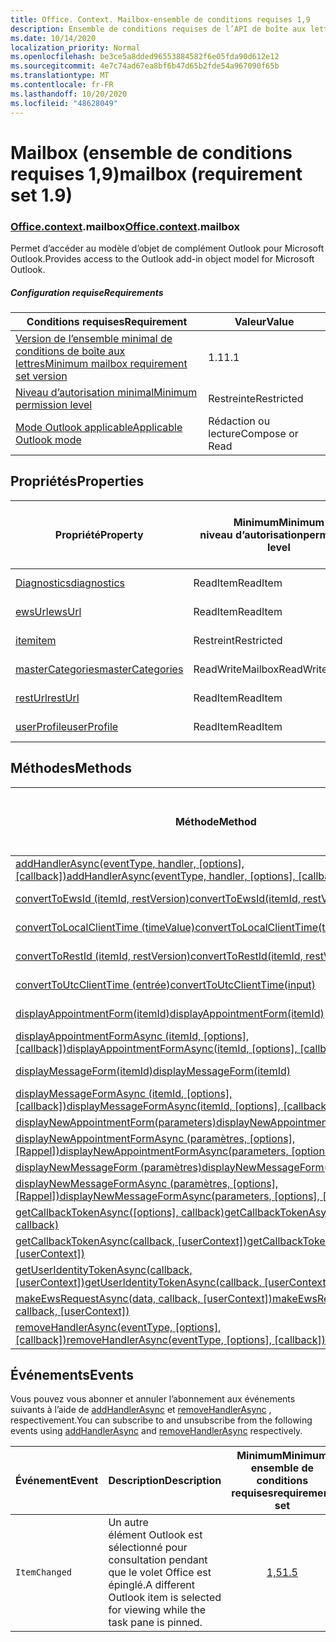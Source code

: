```yaml
---
title: Office. Context. Mailbox-ensemble de conditions requises 1,9
description: Ensemble de conditions requises de l’API de boîte aux lettres Outlook 1,9 du modèle objet boîte aux lettres.
ms.date: 10/14/2020
localization_priority: Normal
ms.openlocfilehash: be3ce5a8dded96553884582f6e05fda90d612e12
ms.sourcegitcommit: 4e7c74ad67ea8bf6b47d65b2fde54a967090f65b
ms.translationtype: MT
ms.contentlocale: fr-FR
ms.lasthandoff: 10/20/2020
ms.locfileid: "48628049"
---
```

# <a name="mailbox-requirement-set-19"></a><span data-ttu-id="646e8-103">Mailbox (ensemble de conditions requises 1,9)</span><span class="sxs-lookup"><span data-stu-id="646e8-103">mailbox (requirement set 1.9)</span></span>

### <a name="officecontextmailbox"></a><span data-ttu-id="646e8-104">[Office](office.md)[.context](office.context.md).mailbox</span><span class="sxs-lookup"><span data-stu-id="646e8-104">[Office](office.md)[.context](office.context.md).mailbox</span></span>

<span data-ttu-id="646e8-105">Permet d’accéder au modèle d’objet de complément Outlook pour Microsoft Outlook.</span><span class="sxs-lookup"><span data-stu-id="646e8-105">Provides access to the Outlook add-in object model for Microsoft Outlook.</span></span>

##### <a name="requirements"></a><span data-ttu-id="646e8-106">Configuration requise</span><span class="sxs-lookup"><span data-stu-id="646e8-106">Requirements</span></span>

|<span data-ttu-id="646e8-107">Conditions requises</span><span class="sxs-lookup"><span data-stu-id="646e8-107">Requirement</span></span>| <span data-ttu-id="646e8-108">Valeur</span><span class="sxs-lookup"><span data-stu-id="646e8-108">Value</span></span>|
|---|---|
|[<span data-ttu-id="646e8-109">Version de l’ensemble minimal de conditions de boîte aux lettres</span><span class="sxs-lookup"><span data-stu-id="646e8-109">Minimum mailbox requirement set version</span></span>](../../requirement-sets/outlook-api-requirement-sets.md)| <span data-ttu-id="646e8-110">1.1</span><span class="sxs-lookup"><span data-stu-id="646e8-110">1.1</span></span>|
|[<span data-ttu-id="646e8-111">Niveau d’autorisation minimal</span><span class="sxs-lookup"><span data-stu-id="646e8-111">Minimum permission level</span></span>](../../../outlook/understanding-outlook-add-in-permissions.md)| <span data-ttu-id="646e8-112">Restreinte</span><span class="sxs-lookup"><span data-stu-id="646e8-112">Restricted</span></span>|
|[<span data-ttu-id="646e8-113">Mode Outlook applicable</span><span class="sxs-lookup"><span data-stu-id="646e8-113">Applicable Outlook mode</span></span>](../../../outlook/outlook-add-ins-overview.md#extension-points)| <span data-ttu-id="646e8-114">Rédaction ou lecture</span><span class="sxs-lookup"><span data-stu-id="646e8-114">Compose or Read</span></span>|

## <a name="properties"></a><span data-ttu-id="646e8-115">Propriétés</span><span class="sxs-lookup"><span data-stu-id="646e8-115">Properties</span></span>

| <span data-ttu-id="646e8-116">Propriété</span><span class="sxs-lookup"><span data-stu-id="646e8-116">Property</span></span> | <span data-ttu-id="646e8-117">Minimum</span><span class="sxs-lookup"><span data-stu-id="646e8-117">Minimum</span></span><br><span data-ttu-id="646e8-118">niveau d’autorisation</span><span class="sxs-lookup"><span data-stu-id="646e8-118">permission level</span></span> | <span data-ttu-id="646e8-119">Modes</span><span class="sxs-lookup"><span data-stu-id="646e8-119">Modes</span></span> | <span data-ttu-id="646e8-120">Type de retour</span><span class="sxs-lookup"><span data-stu-id="646e8-120">Return type</span></span> | <span data-ttu-id="646e8-121">Minimum</span><span class="sxs-lookup"><span data-stu-id="646e8-121">Minimum</span></span><br><span data-ttu-id="646e8-122">ensemble de conditions requises</span><span class="sxs-lookup"><span data-stu-id="646e8-122">requirement set</span></span> |
|---|---|---|---|:---:|
| [<span data-ttu-id="646e8-123">Diagnostics</span><span class="sxs-lookup"><span data-stu-id="646e8-123">diagnostics</span></span>](/javascript/api/outlook/office.mailbox?view=outlook-js-1.9&preserve-view=true#diagnostics) | <span data-ttu-id="646e8-124">ReadItem</span><span class="sxs-lookup"><span data-stu-id="646e8-124">ReadItem</span></span> | <span data-ttu-id="646e8-125">Composition</span><span class="sxs-lookup"><span data-stu-id="646e8-125">Compose</span></span><br><span data-ttu-id="646e8-126">Lecture</span><span class="sxs-lookup"><span data-stu-id="646e8-126">Read</span></span> | [<span data-ttu-id="646e8-127">Diagnostics</span><span class="sxs-lookup"><span data-stu-id="646e8-127">Diagnostics</span></span>](/javascript/api/outlook/office.diagnostics?view=outlook-js-1.9&preserve-view=true) | [<span data-ttu-id="646e8-128">1.1</span><span class="sxs-lookup"><span data-stu-id="646e8-128">1.1</span></span>](../requirement-set-1.1/outlook-requirement-set-1.1.md) |
| [<span data-ttu-id="646e8-129">ewsUrl</span><span class="sxs-lookup"><span data-stu-id="646e8-129">ewsUrl</span></span>](/javascript/api/outlook/office.mailbox?view=outlook-js-1.9&preserve-view=true#ewsurl) | <span data-ttu-id="646e8-130">ReadItem</span><span class="sxs-lookup"><span data-stu-id="646e8-130">ReadItem</span></span> | <span data-ttu-id="646e8-131">Composition</span><span class="sxs-lookup"><span data-stu-id="646e8-131">Compose</span></span><br><span data-ttu-id="646e8-132">Lecture</span><span class="sxs-lookup"><span data-stu-id="646e8-132">Read</span></span> | <span data-ttu-id="646e8-133">String</span><span class="sxs-lookup"><span data-stu-id="646e8-133">String</span></span> | [<span data-ttu-id="646e8-134">1.1</span><span class="sxs-lookup"><span data-stu-id="646e8-134">1.1</span></span>](../requirement-set-1.1/outlook-requirement-set-1.1.md) |
| [<span data-ttu-id="646e8-135">item</span><span class="sxs-lookup"><span data-stu-id="646e8-135">item</span></span>](office.context.mailbox.item.md) | <span data-ttu-id="646e8-136">Restreint</span><span class="sxs-lookup"><span data-stu-id="646e8-136">Restricted</span></span> | <span data-ttu-id="646e8-137">Composition</span><span class="sxs-lookup"><span data-stu-id="646e8-137">Compose</span></span><br><span data-ttu-id="646e8-138">Lecture</span><span class="sxs-lookup"><span data-stu-id="646e8-138">Read</span></span> | [<span data-ttu-id="646e8-139">Item</span><span class="sxs-lookup"><span data-stu-id="646e8-139">Item</span></span>](/javascript/api/outlook/office.item?view=outlook-js-1.9&preserve-view=true) | [<span data-ttu-id="646e8-140">1.1</span><span class="sxs-lookup"><span data-stu-id="646e8-140">1.1</span></span>](../requirement-set-1.1/outlook-requirement-set-1.1.md) |
| [<span data-ttu-id="646e8-141">masterCategories</span><span class="sxs-lookup"><span data-stu-id="646e8-141">masterCategories</span></span>](/javascript/api/outlook/office.mailbox?view=outlook-js-1.9&preserve-view=true#mastercategories) | <span data-ttu-id="646e8-142">ReadWriteMailbox</span><span class="sxs-lookup"><span data-stu-id="646e8-142">ReadWriteMailbox</span></span> | <span data-ttu-id="646e8-143">Composition</span><span class="sxs-lookup"><span data-stu-id="646e8-143">Compose</span></span><br><span data-ttu-id="646e8-144">Lecture</span><span class="sxs-lookup"><span data-stu-id="646e8-144">Read</span></span> | [<span data-ttu-id="646e8-145">Catégoriesmaître</span><span class="sxs-lookup"><span data-stu-id="646e8-145">MasterCategories</span></span>](/javascript/api/outlook/office.mastercategories?view=outlook-js-1.9&preserve-view=true) | [<span data-ttu-id="646e8-146">1,8</span><span class="sxs-lookup"><span data-stu-id="646e8-146">1.8</span></span>](../requirement-set-1.8/outlook-requirement-set-1.8.md) |
| [<span data-ttu-id="646e8-147">restUrl</span><span class="sxs-lookup"><span data-stu-id="646e8-147">restUrl</span></span>](/javascript/api/outlook/office.mailbox?view=outlook-js-1.9&preserve-view=true#resturl) | <span data-ttu-id="646e8-148">ReadItem</span><span class="sxs-lookup"><span data-stu-id="646e8-148">ReadItem</span></span> | <span data-ttu-id="646e8-149">Composition</span><span class="sxs-lookup"><span data-stu-id="646e8-149">Compose</span></span><br><span data-ttu-id="646e8-150">Lecture</span><span class="sxs-lookup"><span data-stu-id="646e8-150">Read</span></span> | <span data-ttu-id="646e8-151">String</span><span class="sxs-lookup"><span data-stu-id="646e8-151">String</span></span> | [<span data-ttu-id="646e8-152">1,5</span><span class="sxs-lookup"><span data-stu-id="646e8-152">1.5</span></span>](../requirement-set-1.5/outlook-requirement-set-1.5.md) |
| [<span data-ttu-id="646e8-153">userProfile</span><span class="sxs-lookup"><span data-stu-id="646e8-153">userProfile</span></span>](/javascript/api/outlook/office.mailbox?view=outlook-js-1.9&preserve-view=true#userprofile) | <span data-ttu-id="646e8-154">ReadItem</span><span class="sxs-lookup"><span data-stu-id="646e8-154">ReadItem</span></span> | <span data-ttu-id="646e8-155">Composition</span><span class="sxs-lookup"><span data-stu-id="646e8-155">Compose</span></span><br><span data-ttu-id="646e8-156">Lecture</span><span class="sxs-lookup"><span data-stu-id="646e8-156">Read</span></span> | [<span data-ttu-id="646e8-157">Profil</span><span class="sxs-lookup"><span data-stu-id="646e8-157">UserProfile</span></span>](/javascript/api/outlook/office.userprofile?view=outlook-js-1.9&preserve-view=true) | [<span data-ttu-id="646e8-158">1.1</span><span class="sxs-lookup"><span data-stu-id="646e8-158">1.1</span></span>](../requirement-set-1.1/outlook-requirement-set-1.1.md) |

## <a name="methods"></a><span data-ttu-id="646e8-159">Méthodes</span><span class="sxs-lookup"><span data-stu-id="646e8-159">Methods</span></span>

| <span data-ttu-id="646e8-160">Méthode</span><span class="sxs-lookup"><span data-stu-id="646e8-160">Method</span></span> | <span data-ttu-id="646e8-161">Minimum</span><span class="sxs-lookup"><span data-stu-id="646e8-161">Minimum</span></span><br><span data-ttu-id="646e8-162">niveau d’autorisation</span><span class="sxs-lookup"><span data-stu-id="646e8-162">permission level</span></span> | <span data-ttu-id="646e8-163">Modes</span><span class="sxs-lookup"><span data-stu-id="646e8-163">Modes</span></span> | <span data-ttu-id="646e8-164">Minimum</span><span class="sxs-lookup"><span data-stu-id="646e8-164">Minimum</span></span><br><span data-ttu-id="646e8-165">ensemble de conditions requises</span><span class="sxs-lookup"><span data-stu-id="646e8-165">requirement set</span></span> |
|---|---|---|:---:|
| <span data-ttu-id="646e8-166">[addHandlerAsync(eventType, handler, [options], [callback])](/javascript/api/outlook/office.mailbox?view=outlook-js-1.9&preserve-view=true#addhandlerasync-eventtype--handler--options--callback-)</span><span class="sxs-lookup"><span data-stu-id="646e8-166">[addHandlerAsync(eventType, handler, [options], [callback])](/javascript/api/outlook/office.mailbox?view=outlook-js-1.9&preserve-view=true#addhandlerasync-eventtype--handler--options--callback-)</span></span> | <span data-ttu-id="646e8-167">ReadItem</span><span class="sxs-lookup"><span data-stu-id="646e8-167">ReadItem</span></span> | <span data-ttu-id="646e8-168">Composition</span><span class="sxs-lookup"><span data-stu-id="646e8-168">Compose</span></span><br><span data-ttu-id="646e8-169">Lecture</span><span class="sxs-lookup"><span data-stu-id="646e8-169">Read</span></span> | [<span data-ttu-id="646e8-170">1,5</span><span class="sxs-lookup"><span data-stu-id="646e8-170">1.5</span></span>](../requirement-set-1.5/outlook-requirement-set-1.5.md) |
| [<span data-ttu-id="646e8-171">convertToEwsId (itemId, restVersion)</span><span class="sxs-lookup"><span data-stu-id="646e8-171">convertToEwsId(itemId, restVersion)</span></span>](/javascript/api/outlook/office.mailbox?view=outlook-js-1.9&preserve-view=true#converttoewsid-itemid--restversion-) | <span data-ttu-id="646e8-172">Restreint</span><span class="sxs-lookup"><span data-stu-id="646e8-172">Restricted</span></span> | <span data-ttu-id="646e8-173">Composition</span><span class="sxs-lookup"><span data-stu-id="646e8-173">Compose</span></span><br><span data-ttu-id="646e8-174">Lecture</span><span class="sxs-lookup"><span data-stu-id="646e8-174">Read</span></span> | [<span data-ttu-id="646e8-175">1.3</span><span class="sxs-lookup"><span data-stu-id="646e8-175">1.3</span></span>](../requirement-set-1.3/outlook-requirement-set-1.3.md) |
| [<span data-ttu-id="646e8-176">convertToLocalClientTime (timeValue)</span><span class="sxs-lookup"><span data-stu-id="646e8-176">convertToLocalClientTime(timeValue)</span></span>](/javascript/api/outlook/office.mailbox?view=outlook-js-1.9&preserve-view=true#converttolocalclienttime-timevalue-) | <span data-ttu-id="646e8-177">ReadItem</span><span class="sxs-lookup"><span data-stu-id="646e8-177">ReadItem</span></span> | <span data-ttu-id="646e8-178">Composition</span><span class="sxs-lookup"><span data-stu-id="646e8-178">Compose</span></span><br><span data-ttu-id="646e8-179">Lecture</span><span class="sxs-lookup"><span data-stu-id="646e8-179">Read</span></span> | [<span data-ttu-id="646e8-180">1.1</span><span class="sxs-lookup"><span data-stu-id="646e8-180">1.1</span></span>](../requirement-set-1.1/outlook-requirement-set-1.1.md) |
| [<span data-ttu-id="646e8-181">convertToRestId (itemId, restVersion)</span><span class="sxs-lookup"><span data-stu-id="646e8-181">convertToRestId(itemId, restVersion)</span></span>](/javascript/api/outlook/office.mailbox?view=outlook-js-1.9&preserve-view=true#converttorestid-itemid--restversion-) | <span data-ttu-id="646e8-182">Restreint</span><span class="sxs-lookup"><span data-stu-id="646e8-182">Restricted</span></span> | <span data-ttu-id="646e8-183">Composition</span><span class="sxs-lookup"><span data-stu-id="646e8-183">Compose</span></span><br><span data-ttu-id="646e8-184">Lecture</span><span class="sxs-lookup"><span data-stu-id="646e8-184">Read</span></span> | [<span data-ttu-id="646e8-185">1.3</span><span class="sxs-lookup"><span data-stu-id="646e8-185">1.3</span></span>](../requirement-set-1.3/outlook-requirement-set-1.3.md) |
| [<span data-ttu-id="646e8-186">convertToUtcClientTime (entrée)</span><span class="sxs-lookup"><span data-stu-id="646e8-186">convertToUtcClientTime(input)</span></span>](/javascript/api/outlook/office.mailbox?view=outlook-js-1.9&preserve-view=true#converttoutcclienttime-input-) | <span data-ttu-id="646e8-187">ReadItem</span><span class="sxs-lookup"><span data-stu-id="646e8-187">ReadItem</span></span> | <span data-ttu-id="646e8-188">Composition</span><span class="sxs-lookup"><span data-stu-id="646e8-188">Compose</span></span><br><span data-ttu-id="646e8-189">Lecture</span><span class="sxs-lookup"><span data-stu-id="646e8-189">Read</span></span> | [<span data-ttu-id="646e8-190">1.1</span><span class="sxs-lookup"><span data-stu-id="646e8-190">1.1</span></span>](../requirement-set-1.1/outlook-requirement-set-1.1.md) |
| [<span data-ttu-id="646e8-191">displayAppointmentForm(itemId)</span><span class="sxs-lookup"><span data-stu-id="646e8-191">displayAppointmentForm(itemId)</span></span>](/javascript/api/outlook/office.mailbox?view=outlook-js-1.9&preserve-view=true#displayappointmentform-itemid-) | <span data-ttu-id="646e8-192">ReadItem</span><span class="sxs-lookup"><span data-stu-id="646e8-192">ReadItem</span></span> | <span data-ttu-id="646e8-193">Composition</span><span class="sxs-lookup"><span data-stu-id="646e8-193">Compose</span></span><br><span data-ttu-id="646e8-194">Lecture</span><span class="sxs-lookup"><span data-stu-id="646e8-194">Read</span></span> | [<span data-ttu-id="646e8-195">1.1</span><span class="sxs-lookup"><span data-stu-id="646e8-195">1.1</span></span>](../requirement-set-1.1/outlook-requirement-set-1.1.md) |
| <span data-ttu-id="646e8-196">[displayAppointmentFormAsync (itemId, [options], [callback])](/javascript/api/outlook/office.mailbox?view=outlook-js-1.9&preserve-view=true#displayappointmentform-itemid--options--callback-)</span><span class="sxs-lookup"><span data-stu-id="646e8-196">[displayAppointmentFormAsync(itemId, [options], [callback])](/javascript/api/outlook/office.mailbox?view=outlook-js-1.9&preserve-view=true#displayappointmentform-itemid--options--callback-)</span></span> | <span data-ttu-id="646e8-197">ReadItem</span><span class="sxs-lookup"><span data-stu-id="646e8-197">ReadItem</span></span> | <span data-ttu-id="646e8-198">Composition</span><span class="sxs-lookup"><span data-stu-id="646e8-198">Compose</span></span><br><span data-ttu-id="646e8-199">Lecture</span><span class="sxs-lookup"><span data-stu-id="646e8-199">Read</span></span> | [<span data-ttu-id="646e8-200">1,9</span><span class="sxs-lookup"><span data-stu-id="646e8-200">1.9</span></span>](outlook-requirement-set-1.9.md) |
| [<span data-ttu-id="646e8-201">displayMessageForm(itemId)</span><span class="sxs-lookup"><span data-stu-id="646e8-201">displayMessageForm(itemId)</span></span>](/javascript/api/outlook/office.mailbox?view=outlook-js-1.9&preserve-view=true#displaymessageform-itemid-) | <span data-ttu-id="646e8-202">ReadItem</span><span class="sxs-lookup"><span data-stu-id="646e8-202">ReadItem</span></span> | <span data-ttu-id="646e8-203">Composition</span><span class="sxs-lookup"><span data-stu-id="646e8-203">Compose</span></span><br><span data-ttu-id="646e8-204">Lecture</span><span class="sxs-lookup"><span data-stu-id="646e8-204">Read</span></span> | [<span data-ttu-id="646e8-205">1.1</span><span class="sxs-lookup"><span data-stu-id="646e8-205">1.1</span></span>](../requirement-set-1.1/outlook-requirement-set-1.1.md) |
| <span data-ttu-id="646e8-206">[displayMessageFormAsync (itemId, [options], [callback])](/javascript/api/outlook/office.mailbox?view=outlook-js-1.9&preserve-view=true#displaymessageform-itemid--options--callback-)</span><span class="sxs-lookup"><span data-stu-id="646e8-206">[displayMessageFormAsync(itemId, [options], [callback])](/javascript/api/outlook/office.mailbox?view=outlook-js-1.9&preserve-view=true#displaymessageform-itemid--options--callback-)</span></span> | <span data-ttu-id="646e8-207">ReadItem</span><span class="sxs-lookup"><span data-stu-id="646e8-207">ReadItem</span></span> | <span data-ttu-id="646e8-208">Composition</span><span class="sxs-lookup"><span data-stu-id="646e8-208">Compose</span></span><br><span data-ttu-id="646e8-209">Lecture</span><span class="sxs-lookup"><span data-stu-id="646e8-209">Read</span></span> | [<span data-ttu-id="646e8-210">1,9</span><span class="sxs-lookup"><span data-stu-id="646e8-210">1.9</span></span>](outlook-requirement-set-1.9.md) |
| [<span data-ttu-id="646e8-211">displayNewAppointmentForm(parameters)</span><span class="sxs-lookup"><span data-stu-id="646e8-211">displayNewAppointmentForm(parameters)</span></span>](/javascript/api/outlook/office.mailbox?view=outlook-js-1.9&preserve-view=true#displaynewappointmentform-parameters-) | <span data-ttu-id="646e8-212">ReadItem</span><span class="sxs-lookup"><span data-stu-id="646e8-212">ReadItem</span></span> | <span data-ttu-id="646e8-213">Lecture</span><span class="sxs-lookup"><span data-stu-id="646e8-213">Read</span></span> | [<span data-ttu-id="646e8-214">1.1</span><span class="sxs-lookup"><span data-stu-id="646e8-214">1.1</span></span>](../requirement-set-1.1/outlook-requirement-set-1.1.md) |
| <span data-ttu-id="646e8-215">[displayNewAppointmentFormAsync (paramètres, [options], [Rappel])](/javascript/api/outlook/office.mailbox?view=outlook-js-1.9&preserve-view=true#displaynewappointmentform-parameters--options--callback-)</span><span class="sxs-lookup"><span data-stu-id="646e8-215">[displayNewAppointmentFormAsync(parameters, [options], [callback])](/javascript/api/outlook/office.mailbox?view=outlook-js-1.9&preserve-view=true#displaynewappointmentform-parameters--options--callback-)</span></span> | <span data-ttu-id="646e8-216">ReadItem</span><span class="sxs-lookup"><span data-stu-id="646e8-216">ReadItem</span></span> | <span data-ttu-id="646e8-217">Lecture</span><span class="sxs-lookup"><span data-stu-id="646e8-217">Read</span></span> | [<span data-ttu-id="646e8-218">1,9</span><span class="sxs-lookup"><span data-stu-id="646e8-218">1.9</span></span>](outlook-requirement-set-1.9.md) |
| [<span data-ttu-id="646e8-219">displayNewMessageForm (paramètres)</span><span class="sxs-lookup"><span data-stu-id="646e8-219">displayNewMessageForm(parameters)</span></span>](/javascript/api/outlook/office.mailbox?view=outlook-js-1.9&preserve-view=true#displaynewmessageform-parameters-) | <span data-ttu-id="646e8-220">ReadItem</span><span class="sxs-lookup"><span data-stu-id="646e8-220">ReadItem</span></span> | <span data-ttu-id="646e8-221">Lecture</span><span class="sxs-lookup"><span data-stu-id="646e8-221">Read</span></span> | [<span data-ttu-id="646e8-222">1,6</span><span class="sxs-lookup"><span data-stu-id="646e8-222">1.6</span></span>](../requirement-set-1.6/outlook-requirement-set-1.6.md) |
| <span data-ttu-id="646e8-223">[displayNewMessageFormAsync (paramètres, [options], [Rappel])](/javascript/api/outlook/office.mailbox?view=outlook-js-1.9&preserve-view=true#displaynewmessageform-parameters--options--callback-)</span><span class="sxs-lookup"><span data-stu-id="646e8-223">[displayNewMessageFormAsync(parameters, [options], [callback])](/javascript/api/outlook/office.mailbox?view=outlook-js-1.9&preserve-view=true#displaynewmessageform-parameters--options--callback-)</span></span> | <span data-ttu-id="646e8-224">ReadItem</span><span class="sxs-lookup"><span data-stu-id="646e8-224">ReadItem</span></span> | <span data-ttu-id="646e8-225">Lecture</span><span class="sxs-lookup"><span data-stu-id="646e8-225">Read</span></span> | [<span data-ttu-id="646e8-226">1,9</span><span class="sxs-lookup"><span data-stu-id="646e8-226">1.9</span></span>](outlook-requirement-set-1.9.md) |
| <span data-ttu-id="646e8-227">[getCallbackTokenAsync([options], callback)](/javascript/api/outlook/office.mailbox?view=outlook-js-1.9&preserve-view=true#getcallbacktokenasync-options--callback-)</span><span class="sxs-lookup"><span data-stu-id="646e8-227">[getCallbackTokenAsync([options], callback)](/javascript/api/outlook/office.mailbox?view=outlook-js-1.9&preserve-view=true#getcallbacktokenasync-options--callback-)</span></span> | <span data-ttu-id="646e8-228">ReadItem</span><span class="sxs-lookup"><span data-stu-id="646e8-228">ReadItem</span></span> | <span data-ttu-id="646e8-229">Composition</span><span class="sxs-lookup"><span data-stu-id="646e8-229">Compose</span></span><br><span data-ttu-id="646e8-230">Lecture</span><span class="sxs-lookup"><span data-stu-id="646e8-230">Read</span></span> | [<span data-ttu-id="646e8-231">1,5</span><span class="sxs-lookup"><span data-stu-id="646e8-231">1.5</span></span>](../requirement-set-1.5/outlook-requirement-set-1.5.md) |
| <span data-ttu-id="646e8-232">[getCallbackTokenAsync(callback, [userContext])](/javascript/api/outlook/office.mailbox?view=outlook-js-1.9&preserve-view=true#getcallbacktokenasync-callback--usercontext-)</span><span class="sxs-lookup"><span data-stu-id="646e8-232">[getCallbackTokenAsync(callback, [userContext])](/javascript/api/outlook/office.mailbox?view=outlook-js-1.9&preserve-view=true#getcallbacktokenasync-callback--usercontext-)</span></span> | <span data-ttu-id="646e8-233">ReadItem</span><span class="sxs-lookup"><span data-stu-id="646e8-233">ReadItem</span></span> | <span data-ttu-id="646e8-234">Composition</span><span class="sxs-lookup"><span data-stu-id="646e8-234">Compose</span></span><br><span data-ttu-id="646e8-235">Lecture</span><span class="sxs-lookup"><span data-stu-id="646e8-235">Read</span></span> | [<span data-ttu-id="646e8-236">1.3</span><span class="sxs-lookup"><span data-stu-id="646e8-236">1.3</span></span>](../requirement-set-1.3/outlook-requirement-set-1.3.md)<br>[<span data-ttu-id="646e8-237">1.1</span><span class="sxs-lookup"><span data-stu-id="646e8-237">1.1</span></span>](../requirement-set-1.1/outlook-requirement-set-1.1.md) |
| <span data-ttu-id="646e8-238">[getUserIdentityTokenAsync(callback, [userContext])](/javascript/api/outlook/office.mailbox?view=outlook-js-1.9&preserve-view=true#getuseridentitytokenasync-callback--usercontext-)</span><span class="sxs-lookup"><span data-stu-id="646e8-238">[getUserIdentityTokenAsync(callback, [userContext])](/javascript/api/outlook/office.mailbox?view=outlook-js-1.9&preserve-view=true#getuseridentitytokenasync-callback--usercontext-)</span></span> | <span data-ttu-id="646e8-239">ReadItem</span><span class="sxs-lookup"><span data-stu-id="646e8-239">ReadItem</span></span> | <span data-ttu-id="646e8-240">Composition</span><span class="sxs-lookup"><span data-stu-id="646e8-240">Compose</span></span><br><span data-ttu-id="646e8-241">Lecture</span><span class="sxs-lookup"><span data-stu-id="646e8-241">Read</span></span> | [<span data-ttu-id="646e8-242">1.1</span><span class="sxs-lookup"><span data-stu-id="646e8-242">1.1</span></span>](../requirement-set-1.1/outlook-requirement-set-1.1.md) |
| <span data-ttu-id="646e8-243">[makeEwsRequestAsync(data, callback, [userContext])](/javascript/api/outlook/office.mailbox?view=outlook-js-1.9&preserve-view=true#makeewsrequestasync-data--callback--usercontext-)</span><span class="sxs-lookup"><span data-stu-id="646e8-243">[makeEwsRequestAsync(data, callback, [userContext])](/javascript/api/outlook/office.mailbox?view=outlook-js-1.9&preserve-view=true#makeewsrequestasync-data--callback--usercontext-)</span></span> | <span data-ttu-id="646e8-244">ReadWriteMailbox</span><span class="sxs-lookup"><span data-stu-id="646e8-244">ReadWriteMailbox</span></span> | <span data-ttu-id="646e8-245">Composition</span><span class="sxs-lookup"><span data-stu-id="646e8-245">Compose</span></span><br><span data-ttu-id="646e8-246">Lecture</span><span class="sxs-lookup"><span data-stu-id="646e8-246">Read</span></span> | [<span data-ttu-id="646e8-247">1.1</span><span class="sxs-lookup"><span data-stu-id="646e8-247">1.1</span></span>](../requirement-set-1.1/outlook-requirement-set-1.1.md) |
| <span data-ttu-id="646e8-248">[removeHandlerAsync(eventType, [options], [callback])](/javascript/api/outlook/office.mailbox?view=outlook-js-1.9&preserve-view=true#removehandlerasync-eventtype--options--callback-)</span><span class="sxs-lookup"><span data-stu-id="646e8-248">[removeHandlerAsync(eventType, [options], [callback])](/javascript/api/outlook/office.mailbox?view=outlook-js-1.9&preserve-view=true#removehandlerasync-eventtype--options--callback-)</span></span> | <span data-ttu-id="646e8-249">ReadItem</span><span class="sxs-lookup"><span data-stu-id="646e8-249">ReadItem</span></span> | <span data-ttu-id="646e8-250">Composition</span><span class="sxs-lookup"><span data-stu-id="646e8-250">Compose</span></span><br><span data-ttu-id="646e8-251">Lecture</span><span class="sxs-lookup"><span data-stu-id="646e8-251">Read</span></span> | [<span data-ttu-id="646e8-252">1,5</span><span class="sxs-lookup"><span data-stu-id="646e8-252">1.5</span></span>](../requirement-set-1.5/outlook-requirement-set-1.5.md) |

## <a name="events"></a><span data-ttu-id="646e8-253">Événements</span><span class="sxs-lookup"><span data-stu-id="646e8-253">Events</span></span>

<span data-ttu-id="646e8-254">Vous pouvez vous abonner et annuler l’abonnement aux événements suivants à l’aide de [addHandlerAsync](/javascript/api/outlook/office.mailbox?view=outlook-js-1.9&preserve-view=true#addhandlerasync-eventtype--handler--options--callback-) et [removeHandlerAsync](/javascript/api/outlook/office.mailbox?view=outlook-js-1.9&preserve-view=true#removehandlerasync-eventtype--options--callback-) , respectivement.</span><span class="sxs-lookup"><span data-stu-id="646e8-254">You can subscribe to and unsubscribe from the following events using [addHandlerAsync](/javascript/api/outlook/office.mailbox?view=outlook-js-1.9&preserve-view=true#addhandlerasync-eventtype--handler--options--callback-) and [removeHandlerAsync](/javascript/api/outlook/office.mailbox?view=outlook-js-1.9&preserve-view=true#removehandlerasync-eventtype--options--callback-) respectively.</span></span>

| <span data-ttu-id="646e8-255">Événement</span><span class="sxs-lookup"><span data-stu-id="646e8-255">Event</span></span> | <span data-ttu-id="646e8-256">Description</span><span class="sxs-lookup"><span data-stu-id="646e8-256">Description</span></span> | <span data-ttu-id="646e8-257">Minimum</span><span class="sxs-lookup"><span data-stu-id="646e8-257">Minimum</span></span><br><span data-ttu-id="646e8-258">ensemble de conditions requises</span><span class="sxs-lookup"><span data-stu-id="646e8-258">requirement set</span></span> |
|---|---|:---:|
|`ItemChanged`| <span data-ttu-id="646e8-259">Un autre élément Outlook est sélectionné pour consultation pendant que le volet Office est épinglé.</span><span class="sxs-lookup"><span data-stu-id="646e8-259">A different Outlook item is selected for viewing while the task pane is pinned.</span></span> | [<span data-ttu-id="646e8-260">1,5</span><span class="sxs-lookup"><span data-stu-id="646e8-260">1.5</span></span>](../requirement-set-1.5/outlook-requirement-set-1.5.md) |
